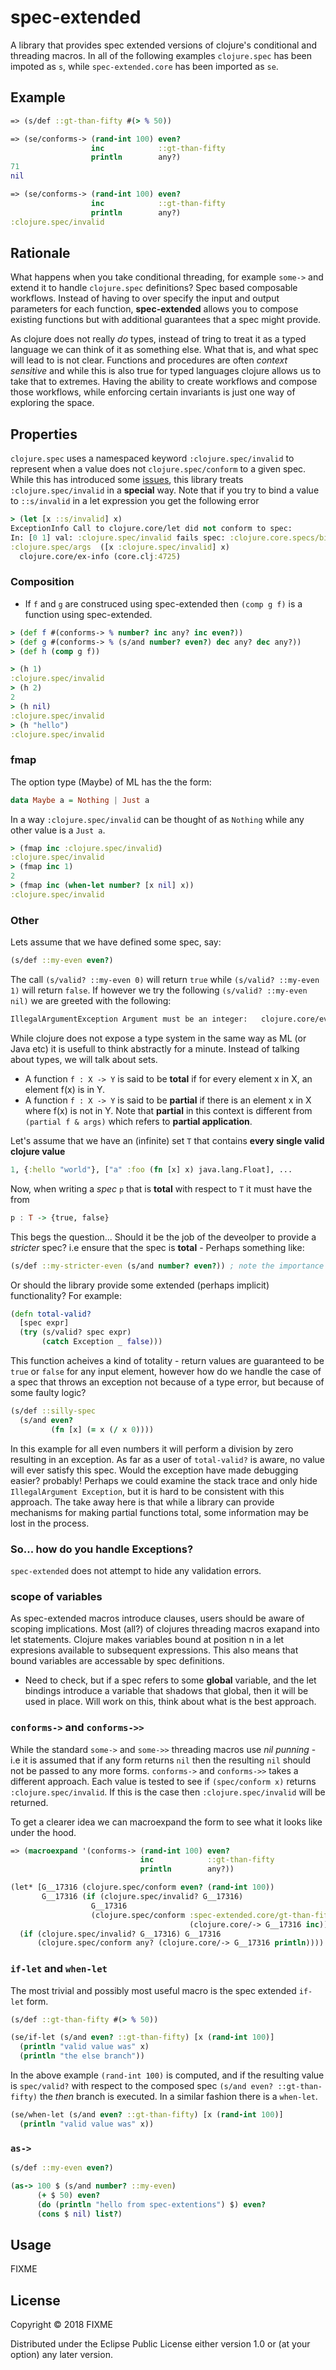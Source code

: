 # spec-extended

A library that provides spec extended versions of clojure's conditional and threading macros.
In all of the following examples `clojure.spec` has been impoted as `s`, while `spec-extended.core` has been imported as `se`.

## Example

```clojure
=> (s/def ::gt-than-fifty #(> % 50))

=> (se/conforms-> (rand-int 100) even?
                  inc            ::gt-than-fifty
                  println        any?)
71
nil

=> (se/conforms-> (rand-int 100) even?
                  inc            ::gt-than-fifty
                  println        any?)
:clojure.spec/invalid
```

## Rationale

What happens when you take conditional threading, for example `some->` and extend it to handle `clojure.spec` definitions?
Spec based composable workflows. Instead of having to over specify the input and output parameters for each function,
**spec-extended** allows you to compose existing functions but with additional guarantees that a spec might provide.

As clojure does not really *do* types, instead of tring to treat it as a typed language we can think of it as something else. What that is, and what spec will lead to is not clear. Functions and procedures are often *context sensitive* and while this is also true for typed languages clojure allows us to take that to extremes. Having the ability to create workflows and compose those workflows, while enforcing certain invariants is just one way of exploring the space.

## Properties

`clojure.spec` uses a namespaced keyword `:clojure.spec/invalid` to represent when a value does not `clojure.spec/conform` to a given spec. While this has introduced some [issues](https://dev.clojure.org/jira/browse/CLJ-1966), this library treats `:clojure.spec/invalid` in a **special** way. Note that if you try to bind a value to `::s/invalid` in a let expression you get the following error
```clojure
> (let [x ::s/invalid] x)
ExceptionInfo Call to clojure.core/let did not conform to spec:
In: [0 1] val: :clojure.spec/invalid fails spec: :clojure.core.specs/bindings at: [:args :bindings :init-expr] predicate: any?
:clojure.spec/args  ([x :clojure.spec/invalid] x)
  clojure.core/ex-info (core.clj:4725)
```
### Composition
- If `f` and `g` are construced using spec-extended then `(comp g f)` is a function using spec-extended.
```clojure
> (def f #(conforms-> % number? inc any? inc even?))
> (def g #(conforms-> % (s/and number? even?) dec any? dec any?))
> (def h (comp g f))

> (h 1)
:clojure.spec/invalid
> (h 2)
2
> (h nil)
:clojure.spec/invalid
> (h "hello")
:clojure.spec/invalid
```
### fmap
The option type (Maybe) of ML has the the form:
```haskell
data Maybe a = Nothing | Just a
```
In a way `:clojure.spec/invalid` can be thought of as `Nothing` while any other value is a `Just a`.
```clojure
> (fmap inc :clojure.spec/invalid)
:clojure.spec/invalid
> (fmap inc 1)
2
> (fmap inc (when-let number? [x nil] x))
:clojure.spec/invalid
```

### Other

Lets assume that we have defined some spec, say:
```clojure
(s/def ::my-even even?)
```
The call `(s/valid? ::my-even 0)` will return `true` while `(s/valid? ::my-even 1)` will return `false`.
If however we try the following `(s/valid? ::my-even nil)` we are greeted with the following:
```clojure
IllegalArgumentException Argument must be an integer:   clojure.core/even? (core.clj:1383)
```

While clojure does not expose a type system in the same way as ML (or Java etc) it is usefull to think abstractly for
a minute. Instead of talking about types, we will talk about sets.

- A function `f : X -> Y` is said to be **total** if for every element x in X, an element f(x) is in Y.
- A function `f : X -> Y` is said to be **partial** if there is an element x in X where f(x) is not in Y.
Note that **partial** in this context is different from `(partial f & args)` which refers to **partial application**.

Let's assume that we have an (infinite) set `T` that contains **every single valid clojure value**
```clojure
1, {:hello "world"}, ["a" :foo (fn [x] x) java.lang.Float], ...
```

Now, when writing a *spec* `p` that is **total** with respect to `T` it must have the from
```haskell
p : T -> {true, false}
```

This begs the question... Should it be the job of the deveolper to provide a *stricter* spec? i.e ensure that the spec is **total** - Perhaps something like:
```clojure
(s/def ::my-stricter-even (s/and number? even?)) ; note the importance of order
```
Or should the library provide some extended (perhaps implicit) functionality? For example:
```clojure
(defn total-valid?
  [spec expr]
  (try (s/valid? spec expr)
       (catch Exception _ false)))
```
This function acheives a kind of totality - return values are guaranteed to be `true` or `false` for any input element, however
how do we handle the case of a spec that throws an exception not because of a type error, but because of some faulty logic?
```clojure
(s/def ::silly-spec
  (s/and even?
         (fn [x] (= x (/ x 0))))
```
In this example for all even numbers it will perform a division by zero resulting in an exception. As far as a user of `total-valid?` is aware,
no value will ever satisfy this spec. Would the exception have made debugging easier? probably! Perhaps we could examine the stack trace and only
hide `IllegalArgument Exception`, but it is hard to be consistent with this approach. The take away here is that while a library can provide
mechanisms for making partial functions total, some information may be lost in the process.

### So... how do you handle Exceptions?
`spec-extended` does not attempt to hide any validation errors.

### scope of variables

As spec-extended macros introduce clauses, users should be aware of scoping implications. Most (all?) of clojures threading macros exapand into let statements. Clojure makes variables bound at position n in a let expresions available to subsequent expressions. This also means that bound variables are accessable by spec definitions.
- Need to check, but if a spec refers to some **global** variable, and the let bindings introduce a variable that shadows that global, then it will be used in place. Will work on this, think about what is the best approach.

### `conforms->` and `conforms->>`

While the standard `some->` and `some->>` threading macros use *nil punning* - i.e it is assumed that if any form returns `nil` then the resulting `nil` should not be passed to any more forms. `conforms->` and `conforms->>` takes a different approach. Each value is tested to see if `(spec/conform x)` returns `:clojure.spec/invalid`. If this is the case then `:clojure.spec/invalid` will be returned.

To get a clearer idea we can macroexpand the form to see what it looks like under the hood.

```clojure
=> (macroexpand '(conforms-> (rand-int 100) even?
                             inc            ::gt-than-fifty
                             println        any?))

(let* [G__17316 (clojure.spec/conform even? (rand-int 100))
       G__17316 (if (clojure.spec/invalid? G__17316)
                  G__17316
                  (clojure.spec/conform :spec-extended.core/gt-than-fifty
                                        (clojure.core/-> G__17316 inc)))]
  (if (clojure.spec/invalid? G__17316) G__17316
      (clojure.spec/conform any? (clojure.core/-> G__17316 println))))
```

### `if-let` and `when-let`
The most trivial and possibly most useful macro is the spec extended `if-let` form.

```clojure
(s/def ::gt-than-fifty #(> % 50))

(se/if-let (s/and even? ::gt-than-fifty) [x (rand-int 100)]
  (println "valid value was" x)
  (println "the else branch"))
```
In the above example `(rand-int 100)` is computed, and if the resulting value is `spec/valid?` with respect to the composed spec `(s/and even? ::gt-than-fifty)` the *then* branch is executed. In a similar fashion there is a `when-let`.
```clojure
(se/when-let (s/and even? ::gt-than-fifty) [x (rand-int 100)]
  (println "valid value was" x))
```

### `as->`

```clojure
(s/def ::my-even even?)

(as-> 100 $ (s/and number? ::my-even)
      (+ $ 50) even?
      (do (println "hello from spec-extentions") $) even?
      (cons $ nil) list?)
```

## Usage

FIXME

## License

Copyright © 2018 FIXME

Distributed under the Eclipse Public License either version 1.0 or (at
your option) any later version.
